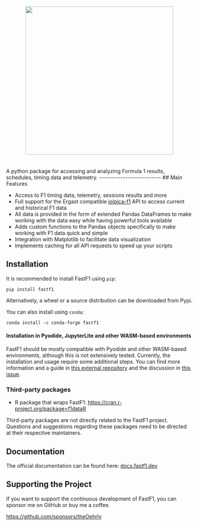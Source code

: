 <h1 align="center">
<img src="https://automobilist.com/cdn/shop/files/ATM_Story_Image_rb18-story-image-PROD01004130.png?v=1683727051&width=1170" width="400">
</h1><br>
A python package for accessing and analyzing Formula 1 results,
schedules, timing data and telemetry.
--------------------------
## Main Features

- Access to F1 timing data, telemetry, sessions results and more
- Full support for the Ergast compatible [jolpica-f1](https://github.com/jolpica/jolpica-f1/blob/main/docs/README.md) API to access current and
  historical F1 data
- All data is provided in the form of extended Pandas DataFrames to make
  working with the data easy while having powerful tools available
- Adds custom functions to the Pandas objects specifically to make working
  with F1 data quick and simple
- Integration with Matplotlib to facilitate data visualization
- Implements caching for all API requests to speed up your scripts


## Installation

It is recommended to install FastF1 using `pip`:

```commandline
pip install fastf1
```

Alternatively, a wheel or a source distribution can be downloaded from Pypi.

You can also install using `conda`:

```commandline
conda install -c conda-forge fastf1
```

#### Installation in Pyodide, JupyterLite and other WASM-based environments

FastF1 should be mostly compatible with Pyodide and other WASM-based 
environments, although this is not extensively tested. Currently, the 
installation and usage require some additional steps. You can find more 
information and a guide in
[this external repository](https://github.com/f1datajunkie/jupyterlite-fastf1)
and the discussion in [this issue](https://github.com/theOehrly/Fast-F1/issues/667).

### Third-party packages

- R package that wraps FastF1: https://cran.r-project.org/package=f1dataR

Third-party packages are not directly related to the FastF1 project. Questions 
and suggestions regarding these packages need to be directed at their 
respective maintainers.

## Documentation

The official documentation can be found here:
[docs.fastf1.dev](https://docs.fastf1.dev)


## Supporting the Project

If you want to support the continuous development of FastF1, you can sponsor me
on GitHub or buy me a coffee.

https://github.com/sponsors/theOehrly
